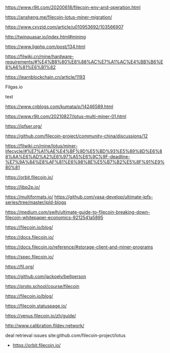 https://www.r9it.com/20200618/filecoin-env-and-operation.html


https://ansheng.me/filecoin-lotus-miner-migration/


https://www.cxyzjd.com/article/u010953692/103566907

http://twinquasar.io/index.html#mining

https://www.ligphp.com/post/134.html

https://filwiki.cn/mine/hardware-requirements/#%E4%B8%80%E8%88%AC%E7%A1%AC%E4%BB%B6%E8%A6%81%E6%B1%82

https://learnblockchain.cn/article/1193



Filgas.io

test

https://www.cnblogs.com/kumata/p/14246589.html

https://www.r9it.com/20210827/lotus-multi-miner-01.html

https://ipfser.org/



https://github.com/filecoin-project/community-china/discussions/12


https://filwiki.cn/mine/lotus/miner-lifecycle/#%E7%A1%AE%E4%BF%9D%E5%BD%93%E5%89%8D%E6%88%AA%E6%AD%A2%E6%97%A5%E6%9C%9F-deadline-%E7%9A%84%E8%AF%81%E6%98%8E%E5%B7%B2%E5%8F%91%E9%80%81


https://orbit.filecoin.io/



https://libp2p.io/

https://multiformats.io/
https://github.com/vasa-develop/ultimate-ipfs-series/tree/master/ipld-blogs

https://medium.com/swlh/ultimate-guide-to-filecoin-breaking-down-filecoin-whitepaper-economics-9212541a5895


https://filecoin.io/blog/

https://docs.filecoin.io/


https://docs.filecoin.io/reference/#storage-client-and-miner-programs

https://spec.filecoin.io/

https://fil.org/

https://github.com/jackoelv/bellperson

https://proto.school/course/filecoin

https://filecoin.io/blog/

https://filecoin.statuspage.io/

https://venus.filecoin.io/zh/guide/

http://www.calibration.fildev.network/

deal retrieval issues site:github.com/filecoin-project/lotus

* https://orbit.filecoin.io/
